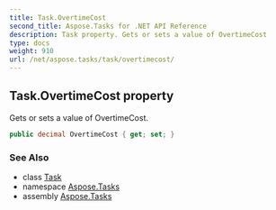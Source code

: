```yaml
---
title: Task.OvertimeCost
second_title: Aspose.Tasks for .NET API Reference
description: Task property. Gets or sets a value of OvertimeCost
type: docs
weight: 910
url: /net/aspose.tasks/task/overtimecost/
---
```

## Task.OvertimeCost property

Gets or sets a value of OvertimeCost.

```csharp
public decimal OvertimeCost { get; set; }
```

### See Also

* class [Task](../)
* namespace [Aspose.Tasks](../../task/)
* assembly [Aspose.Tasks](../../../)


